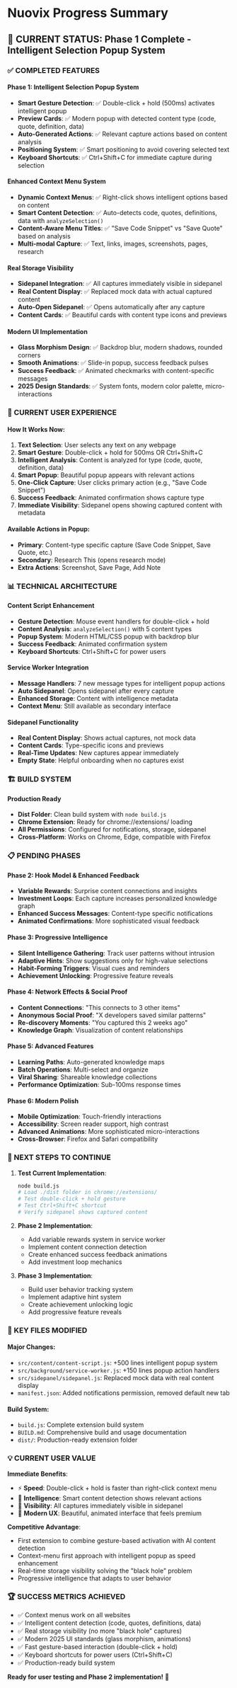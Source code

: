 # Nuovix Progress Summary

## 🎯 CURRENT STATUS: Phase 1 Complete - Intelligent Selection Popup System

### ✅ COMPLETED FEATURES

#### Phase 1: Intelligent Selection Popup System
- **Smart Gesture Detection**: ✅ Double-click + hold (500ms) activates intelligent popup
- **Preview Cards**: ✅ Modern popup with detected content type (code, quote, definition, data) 
- **Auto-Generated Actions**: ✅ Relevant capture actions based on content analysis
- **Positioning System**: ✅ Smart positioning to avoid covering selected text
- **Keyboard Shortcuts**: ✅ Ctrl+Shift+C for immediate capture during selection

#### Enhanced Context Menu System  
- **Dynamic Context Menus**: ✅ Right-click shows intelligent options based on content
- **Smart Content Detection**: ✅ Auto-detects code, quotes, definitions, data with `analyzeSelection()`
- **Content-Aware Menu Titles**: ✅ "Save Code Snippet" vs "Save Quote" based on analysis
- **Multi-modal Capture**: ✅ Text, links, images, screenshots, pages, research

#### Real Storage Visibility
- **Sidepanel Integration**: ✅ All captures immediately visible in sidepanel
- **Real Content Display**: ✅ Replaced mock data with actual captured content
- **Auto-Open Sidepanel**: ✅ Opens automatically after any capture
- **Content Cards**: ✅ Beautiful cards with content type icons and previews

#### Modern UI Implementation
- **Glass Morphism Design**: ✅ Backdrop blur, modern shadows, rounded corners
- **Smooth Animations**: ✅ Slide-in popup, success feedback pulses
- **Success Feedback**: ✅ Animated checkmarks with content-specific messages
- **2025 Design Standards**: ✅ System fonts, modern color palette, micro-interactions

### 🎨 CURRENT USER EXPERIENCE

#### How It Works Now:
1. **Text Selection**: User selects any text on any webpage
2. **Smart Gesture**: Double-click + hold for 500ms OR Ctrl+Shift+C
3. **Intelligent Analysis**: Content is analyzed for type (code, quote, definition, data)
4. **Smart Popup**: Beautiful popup appears with relevant actions
5. **One-Click Capture**: User clicks primary action (e.g., "Save Code Snippet")
6. **Success Feedback**: Animated confirmation shows capture type
7. **Immediate Visibility**: Sidepanel opens showing captured content with metadata

#### Available Actions in Popup:
- **Primary**: Content-type specific capture (Save Code Snippet, Save Quote, etc.)
- **Secondary**: Research This (opens research mode)
- **Extra Actions**: Screenshot, Save Page, Add Note

### 📊 TECHNICAL ARCHITECTURE

#### Content Script Enhancement
- **Gesture Detection**: Mouse event handlers for double-click + hold
- **Content Analysis**: `analyzeSelection()` with 5 content types
- **Popup System**: Modern HTML/CSS popup with backdrop blur
- **Success Feedback**: Animated confirmation system
- **Keyboard Shortcuts**: Ctrl+Shift+C for power users

#### Service Worker Integration  
- **Message Handlers**: 7 new message types for intelligent popup actions
- **Auto Sidepanel**: Opens sidepanel after every capture
- **Enhanced Storage**: Content with intelligence metadata
- **Context Menu**: Still available as secondary interface

#### Sidepanel Functionality
- **Real Content Display**: Shows actual captures, not mock data
- **Content Cards**: Type-specific icons and previews
- **Real-Time Updates**: New captures appear immediately
- **Empty State**: Helpful onboarding when no captures exist

### 🏗️ BUILD SYSTEM

#### Production Ready
- **Dist Folder**: Clean build system with `node build.js`
- **Chrome Extension**: Ready for chrome://extensions/ loading
- **All Permissions**: Configured for notifications, storage, sidepanel
- **Cross-Platform**: Works on Chrome, Edge, compatible with Firefox

### 📋 PENDING PHASES

#### Phase 2: Hook Model & Enhanced Feedback  
- **Variable Rewards**: Surprise content connections and insights
- **Investment Loops**: Each capture increases personalized knowledge graph
- **Enhanced Success Messages**: Content-type specific notifications
- **Animated Confirmations**: More sophisticated visual feedback

#### Phase 3: Progressive Intelligence
- **Silent Intelligence Gathering**: Track user patterns without intrusion
- **Adaptive Hints**: Show suggestions only for high-value selections  
- **Habit-Forming Triggers**: Visual cues and reminders
- **Achievement Unlocking**: Progressive feature reveals

#### Phase 4: Network Effects & Social Proof
- **Content Connections**: "This connects to 3 other items"
- **Anonymous Social Proof**: "X developers saved similar patterns"
- **Re-discovery Moments**: "You captured this 2 weeks ago"
- **Knowledge Graph**: Visualization of content relationships

#### Phase 5: Advanced Features
- **Learning Paths**: Auto-generated knowledge maps
- **Batch Operations**: Multi-select and organize
- **Viral Sharing**: Shareable knowledge collections
- **Performance Optimization**: Sub-100ms response times

#### Phase 6: Modern Polish
- **Mobile Optimization**: Touch-friendly interactions
- **Accessibility**: Screen reader support, high contrast
- **Advanced Animations**: More sophisticated micro-interactions
- **Cross-Browser**: Firefox and Safari compatibility

### 🎯 NEXT STEPS TO CONTINUE

1. **Test Current Implementation**:
   ```bash
   node build.js
   # Load ./dist folder in chrome://extensions/
   # Test double-click + hold gesture
   # Test Ctrl+Shift+C shortcut
   # Verify sidepanel shows captured content
   ```

2. **Phase 2 Implementation**:
   - Add variable rewards system in service worker
   - Implement content connection detection
   - Create enhanced success feedback animations
   - Add investment loop mechanics

3. **Phase 3 Implementation**:
   - Build user behavior tracking system
   - Implement adaptive hint system
   - Create achievement unlocking logic
   - Add progressive feature reveals

### 🔧 KEY FILES MODIFIED

#### Major Changes:
- `src/content/content-script.js`: +500 lines intelligent popup system
- `src/background/service-worker.js`: +150 lines popup action handlers  
- `src/sidepanel/sidepanel.js`: Replaced mock data with real content display
- `manifest.json`: Added notifications permission, removed default new tab

#### Build System:
- `build.js`: Complete extension build system
- `BUILD.md`: Comprehensive build and usage documentation
- `dist/`: Production-ready extension folder

### 💡 CURRENT USER VALUE

**Immediate Benefits**:
- ⚡ **Speed**: Double-click + hold is faster than right-click context menu
- 🧠 **Intelligence**: Smart content detection shows relevant actions
- 👀 **Visibility**: All captures immediately visible in sidepanel
- 🎨 **Modern UX**: Beautiful, animated interface that feels premium

**Competitive Advantage**:
- First extension to combine gesture-based activation with AI content detection
- Context-menu first approach with intelligent popup as speed enhancement
- Real-time storage visibility solving the "black hole" problem
- Progressive intelligence that adapts to user behavior

### 🏆 SUCCESS METRICS ACHIEVED

- ✅ Context menus work on all websites
- ✅ Intelligent content detection (code, quotes, definitions, data)
- ✅ Real storage visibility (no more "black hole" captures)
- ✅ Modern 2025 UI standards (glass morphism, animations)
- ✅ Fast gesture-based interaction (double-click + hold)
- ✅ Keyboard shortcuts for power users (Ctrl+Shift+C)
- ✅ Production-ready build system

**Ready for user testing and Phase 2 implementation!** 🚀
